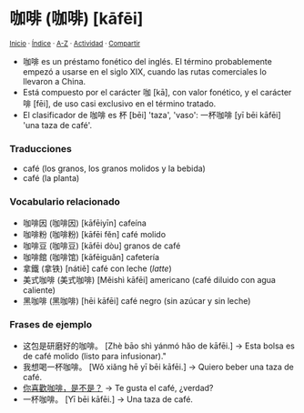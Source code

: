 # 咖啡 (咖啡) [kāfēi]
<sup>[Inicio](https://github.com/jucardus.github.io/repo/blob/main/readme.md) · [Índice](https://github.com/jucardus.github.io/repo/blob/main/indices/chino-espanol-ka1.md) · [A-Z](https://github.com/jucardus.github.io/repo/blob/main/indices/alfabetico.md) · [Actividad](https://github.com/jucardus.github.io/repo/blob/main/indices/actividad.md) · [Compartir](https://x.com/intent/tweet?text=%E5%92%96%E5%95%A1%20(%E5%92%96%E5%95%A1)%20%5Bk%C4%81f%C4%93i%5D%20en%20el%20Diccionario%20chino-espa%C3%B1ol%2C%20con%20notas%2C%20clasificador%2C%20traducciones%2C%20vocabulario%20relacionado%20y%20frases%20de%20ejemplo.%0A%E2%86%92%20https%3A%2F%2Fgithub.com%2Fjucardus%2Frepo%2Fblob%2Fmain%2Fcontenido%2F25%2F04%2F27%2Fka1-fei1.md%0A%0A%23chn_espnl_jucardus%0A%40jucardus)</sup>

* 咖啡 es un préstamo fonético del inglés. El término probablemente empezó a usarse en el siglo XIX, cuando las rutas comerciales lo llevaron a China.
* Está compuesto por el carácter 咖 [kā], con valor fonético, y el carácter 啡 [fēi], de uso casi exclusivo en el término tratado.
* El clasificador de 咖啡 es 杯 [bēi] 'taza', 'vaso': 一杯咖啡 [yī bēi kāfēi] 'una taza de café'.

### Traducciones

* café (los granos, los granos molidos y la bebida)
* café (la planta)

### Vocabulario relacionado

* 咖啡因 (咖啡因) [kāfēiyīn] cafeína
* 咖啡粉 (咖啡粉) [kāfēi fěn] café molido
* 咖啡豆 (咖啡豆) [kāfēi dòu] granos de café
* 咖啡館 (咖啡馆) [kāfēiguǎn] cafetería
* 拿鐵 (拿铁) [nátiě] café con leche (_latte_)
* 美式咖啡 (美式咖啡) [Měishì kāfēi] americano (café diluido con agua caliente)
* 黑咖啡 (黑咖啡) [hēi kāfēi] café negro (sin azúcar y sin leche)

### Frases de ejemplo

* 这包是研磨好的咖啡。 [Zhè bāo shì yánmó hǎo de kāfēi.] → Esta bolsa es de café molido (listo para infusionar)."
* 我想喝一杯咖啡。 [Wǒ xiǎng hē yī bēi kāfēi.] → Quiero beber una taza de café.
* [你喜歡咖啡，是不是？](https://github.com/jucardus.github.io/repo/blob/main/contenido/25/04/20/ni3-xi3-huan1-ka1-fei1-shi4-bu2-shi4.md) → Te gusta el café, ¿verdad?
* 一杯咖啡。 [Yī bēi kāfēi.] → Una taza de café.
